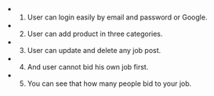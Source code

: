 * 1. User can login easily by email and password or Google.
* 2. User can add product in three categories.
* 3. User can update and delete any job post.
* 4. And user cannot bid his own job first.
* 5. You can see that how many people bid to your job.
